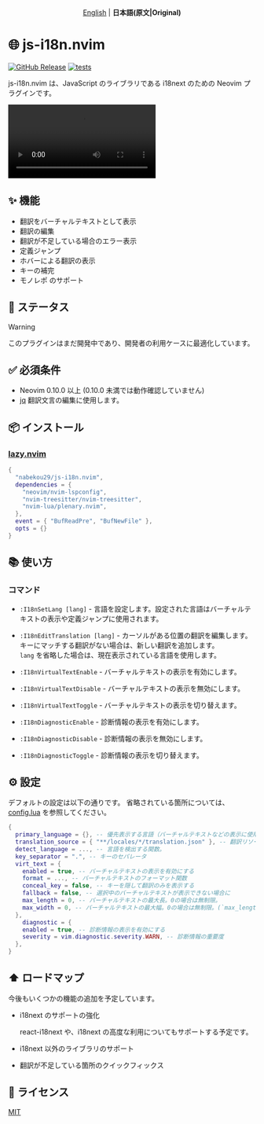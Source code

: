 <div align="center">
    <a href="./README.md">English</a> | <b>日本語(原文|Original)</b>
</div>

# 🌐 js-i18n.nvim

[![GitHub Release](https://img.shields.io/github/release/nabekou29/js-i18n.nvim?style=flat)](https://github.com/nabekou29/js-i18n.nvim/releases/latest)
[![tests](https://github.com/nabekou29/js-i18n.nvim/actions/workflows/test.yaml/badge.svg)](https://github.com/nabekou29/js-i18n.nvim/actions/workflows/test.yaml)

js-i18n.nvim は、JavaScript のライブラリである i18next のための Neovim プラグインです。

<div>
  <video src="https://github.com/user-attachments/assets/abcd728d-42d1-46d2-8d18-072102b1cf71" type="video/mp4" />
</div>

## ✨ 機能

- 翻訳をバーチャルテキストとして表示
- 翻訳の編集
- 翻訳が不足している場合のエラー表示
- 定義ジャンプ
- ホバーによる翻訳の表示
- キーの補完
- モノレポ のサポート

## 🚧 ステータス

> [!WARNING]
> このプラグインはまだ開発中であり、開発者の利用ケースに最適化しています。

## ✅ 必須条件

- Neovim 0.10.0 以上 (0.10.0 未満では動作確認していません)
- [jq](https://stedolan.github.io/jq/)
  翻訳文言の編集に使用します。

## 📦 インストール

### [lazy.nvim](https://github.com/folke/lazy.nvim)

```lua
{
  "nabekou29/js-i18n.nvim",
  dependencies = {
    "neovim/nvim-lspconfig",
    "nvim-treesitter/nvim-treesitter",
    "nvim-lua/plenary.nvim",
  },
  event = { "BufReadPre", "BufNewFile" },
  opts = {}
}
```

## 📚 使い方

### コマンド

- `:I18nSetLang [lang]` - 言語を設定します。設定された言語はバーチャルテキストの表示や定義ジャンプに使用されます。

- `:I18nEditTranslation [lang]` - カーソルがある位置の翻訳を編集します。キーにマッチする翻訳がない場合は、新しい翻訳を追加します。  
  `lang` を省略した場合は、現在表示されている言語を使用します。

- `:I18nVirtualTextEnable` - バーチャルテキストの表示を有効にします。

- `:I18nVirtualTextDisable` - バーチャルテキストの表示を無効にします。

- `:I18nVirtualTextToggle` - バーチャルテキストの表示を切り替えます。

- `:I18nDiagnosticEnable` - 診断情報の表示を有効にします。

- `:I18nDiagnosticDisable` - 診断情報の表示を無効にします。

- `:I18nDiagnosticToggle` - 診断情報の表示を切り替えます。

## ⚙️ 設定

デフォルトの設定は以下の通りです。
省略されている箇所については、[config.lua](./lua/js-i18n/config.lua) を参照してください。

```lua
{
  primary_language = {}, -- 優先表示する言語（バーチャルテキストなどの表示に使用する言語の初期設定）
  translation_source = { "**/locales/*/translation.json" }, -- 翻訳リソースのパターン
  detect_language = ..., -- 言語を検出する関数。
  key_separator = ".", -- キーのセパレータ
  virt_text = {
    enabled = true, -- バーチャルテキストの表示を有効にする
    format = ..., -- バーチャルテキストのフォーマット関数
    conceal_key = false, -- キーを隠して翻訳のみを表示する
    fallback = false, -- 選択中のバーチャルテキストが表示できない場合に
    max_length = 0, -- バーチャルテキストの最大長。0の場合は無制限。
    max_width = 0, -- バーチャルテキストの最大幅。0の場合は無制限。(`max_length` が優先されます。)
  },
    diagnostic = {
    enabled = true, -- 診断情報の表示を有効にする
    severity = vim.diagnostic.severity.WARN, -- 診断情報の重要度
  },
}
```

## ⬆️ ロードマップ

今後もいくつかの機能の追加を予定しています。

- i18next のサポートの強化

  react-i18next や、i18next の高度な利用についてもサポートする予定です。

- i18next 以外のライブラリのサポート
- 翻訳が不足している箇所のクイックフィックス

## 📝 ライセンス

[MIT](./LICENSE)
